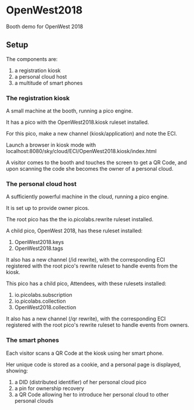 # OpenWest2018
Booth demo for OpenWest 2018

## Setup
The components are:
1. a registration kiosk
2. a personal cloud host
3. a multitude of smart phones

### The registration kiosk
A small machine at the booth, running a pico engine.

It has a pico with the OpenWest2018.kiosk ruleset installed.

For this pico, make a new channel (kiosk/application) and note the ECI.

Launch a browser in kiosk mode with localhost:8080/sky/cloud/ECI/OpenWest2018.kiosk/index.html

A visitor comes to the booth and touches the screen to get a QR Code,
and upon scanning the code she becomes the owner of a personal cloud.

### The personal cloud host
A sufficiently powerful machine in the cloud, running a pico engine.

It is set up to provide owner picos.

The root pico has the the io.picolabs.rewrite ruleset installed.

A child pico, OpenWest 2018, has these ruleset installed:
1. OpenWest2018.keys
2. OpenWest2018.tags

It also has a new channel (/id rewrite), with the corresponding ECI
registered with the root pico's rewrite ruleset to handle events from the kiosk.

This pico has a child pico, Attendees, with these rulesets installed:
1. io.picolabs.subscription
2. io.picolabs.collection
3. OpenWest2018.collection

It also has a new channel (/qr rewrite), with the corresponding ECI
registered with the root pico's rewrite ruleset to handle events from owners.

### The smart phones
Each visitor scans a QR Code at the kiosk using her smart phone.

Her unique code is stored as a cookie, and a personal page is displayed, showing:
1. a DID (distributed identifier) of her personal cloud pico
2. a pin for ownership recovery
3. a QR Code allowing her to introduce her personal cloud to other personal clouds
